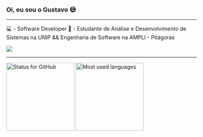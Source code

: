 ### Oi, eu sou o Gustavo 😅

<hr />

💻 - Software Developer
🏫 - Estudante de Análise e Desenvolvimento de Sistemas na UNIP && Engenharia de Software na AMPLI - Pitágoras


<a href="https://www.linkedin.com/in/gustavo-a-goncalves/">
  <img src="https://img.shields.io/badge/LinkedIn-0077B5?style=for-the-badge&logo=linkedin&logoColor=white" />
</a>

<hr />

<div dir="auto">
  <img height="180em" align="center" src="https://github-readme-stats.vercel.app/api?username=gustavogonc&show_icons=true&theme=radical" alt="Status for GitHub" /> 
  <img height="180em" align="center" class="imagem2" src="https://github-readme-stats.vercel.app/api/top-langs/?username=gustavogonc&theme=radical" alt="Most used languages" />
</div>

<!--
**gustavogonc/gustavogonc** is a ✨ _special_ ✨ repository because its `README.md` (this file) appears on your GitHub profile.

Here are some ideas to get you started:

- 🔭 I’m currently working on ...
- 🌱 I’m currently learning ...
- 👯 I’m looking to collaborate on ...
- 🤔 I’m looking for help with ...
- 💬 Ask me about ...
- 📫 How to reach me: ...
- 😄 Pronouns: ...
- ⚡ Fun fact: ...
-->
